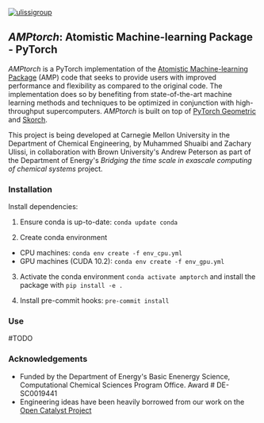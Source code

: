 [![ulissigroup](https://circleci.com/gh/ulissigroup/amptorch.svg?style=svg)](https://app.circleci.com/pipelines/github/ulissigroup/amptorch)
## *AMPtorch*: Atomistic Machine-learning Package - PyTorch

*AMPtorch* is a PyTorch implementation of the [Atomistic Machine-learning Package](https://amp.readthedocs.io/en/latest/) (AMP) code that seeks to provide users with improved performance and flexibility as compared to the original code. The implementation does so by benefiting from state-of-the-art machine learning methods and techniques to be optimized in conjunction with high-throughput supercomputers. *AMPtorch* is built on top of [PyTorch Geometric](https://pytorch-geometric.readthedocs.io/en/latest/) and [Skorch](https://skorch.readthedocs.io/en/stable/).

This project is being developed at Carnegie Mellon University in the Department of Chemical Engineering, by Muhammed Shuaibi and Zachary Ulissi, in collaboration with Brown University's Andrew Peterson as part of the Department of Energy's *Bridging the time scale in exascale computing of chemical systems* project. 

### Installation

Install dependencies:

1. Ensure conda is up-to-date: ```conda update conda```

2. Create conda environment
- CPU machines: ```conda env create -f env_cpu.yml```
- GPU machines (CUDA 10.2): ```conda env create -f env_gpu.yml```

3. Activate the conda environment `conda activate amptorch` and install the package with `pip install -e .`

4. Install pre-commit hooks: `pre-commit install`

### Use
#TODO

### Acknowledgements 
- Funded by the Department of Energy's Basic Enenergy Science, Computational Chemical Sciences Program Office. Award # DE-SC0019441
- Engineering ideas have been heavily borrowed from our work on the [Open Catalyst Project](https://github.com/Open-Catalyst-Project/baselines)
